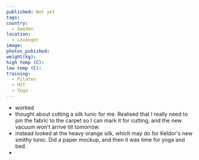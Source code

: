 ```yaml
---
published: Not yet
tags:
country:
  - Sweden
location:
  - Lövånger
image:
photos_pubished:
weight(kg):
high temp (C):
low temp (C):
training:
  - Pilates
  - HIT
  - Yoga
---
```

- worked 
- thought about cutting a silk tunic for me. Realised that I really need to pin the fabric to the carpet so I can mark it for cutting, and the new vacuum won't arrive till tomorrow.
- instead looked at the heavy orange silk, which may do for Keldor's new smithy tunic. Did a paper mockup, and then it was time for yoga and bed.
- 